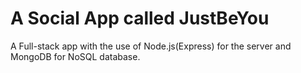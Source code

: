 # A Social App called JustBeYou

A Full-stack app with the use of Node.js(Express) for the server and MongoDB for NoSQL database.
